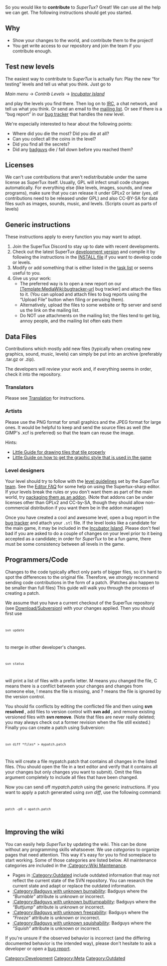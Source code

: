 So you would like to **contribute** to *SuperTux*? Great! We can use all the help we can get. The following instructions should get you started.

Why
---

-   Show your changes to the world, and contribute them to the project!
-   You get write access to our repository and join the team if you contribute enough.

Test new levels
---------------

The easiest way to contribute to *SuperTux* is actually fun: Play the new “for testing” levels and tell us what you think. Just go to

  
*Main menu* → *Contrib Levels* → *[Incubator Island](Incubator_Island "wikilink")*

and play the levels you find there. Then log on to [IRC](IRC "wikilink"), a chat network, and tell us what you think. Or send an email to the [mailing list](mailing_list "wikilink"). Or see if there is a “bug report” in our [bug tracker](bug_tracker "wikilink") that handles the new level.

We're especially interested to hear about the following points:

-   Where did you die the most? Did you die at all?
-   Can you collect all the coins in the level?
-   Did you find all the secrets?
-   Did any [badguys](badguy "wikilink") die / fall down before you reached them?

Licenses
--------

We can't use contributions that aren't redistributable under the same license as SuperTux itself. Usually, GPL will infect small code changes automatically. For everything else (like levels, images, sounds, and new programs), make sure that you can release it under GPLv2 or later (yes, *all* contributions need to be released under GPL) and also CC-BY-SA for data files such as images, sounds, music, and levels. (Scripts count as parts of levels)

Generic instructions
--------------------

These instructions apply to every function you may want to adopt.

1.  Join the SuperTux Discord to stay up to date with recent developments.
2.  Check out the latest SuperTux [development version](Download/Subversion "wikilink") and compile it by following the instructions in the [INSTALL file](http://supertux.lethargik.org/svn/supertux/trunk/supertux/INSTALL) if you want to develop code or levels.
3.  Modify or add something that is either listed in the [task list](Milestone_2_Design_Document/Tasks "wikilink") or seems useful to you.
4.  Give us your work:
    -   The preferred way is to open a new report on our [\[Template:MediaWiki:bugtracker-url]([Template:MediaWiki:bugtracker-url "wikilink") bug tracker\] and attach the files to it. (You can upload and attach files to bug reports using the “Upload File” button when filing or perusing them).
    -   Alternatively, upload the files to some website or ftp server and send us the link on the mailing list.
    -   Do NOT use attachments on the mailing list; the files tend to get big, annoy people, and the mailing list often eats them

Data Files
----------

Contributions which mostly add new files (typically when creating new graphics, sound, music, levels) can simply be put into an archive (preferably .tar.gz or .zip).

The developers will review your work and, if everything seems in order, check it into the repository.

### Translators

Please see [Translation](Translation "wikilink") for instructions.

### Artists

Please use the PNG format for small graphics and the JPEG format for large ones. It would be helpful to keep and send the source files as well (the GIMP's .xcf is preferred) so that the team can reuse the image.

Hints:

-   [Little Guide for drawing tiles that tile properly](http://pingus.seul.org/~grumbel/tmp/tilehowto.png)
-   [Little Guide on how to get the graphic style that is used in the game](http://pingus.seul.org/~grumbel/gimp/drawing/)

### Level designers

Your level should try to follow with the [level guidelines](Milestone_2_Design_Document/Styleguide "wikilink") set by the *SuperTux* [team](team "wikilink"). See the [Editor FAQ](Editor_FAQ "wikilink") for some help on using the Supertux-sharp editor. If your levels break the rules or you don't want them as part of the main world, try [packaging them as an addon](CreatingMods "wikilink"). (Note that addons can be under licenses other than GPLv2 and CC-by-SA, though they should allow non-commercial distribution if you want them be in the addon manager)

Once you have created a cool and awesome level, open a bug report in the [bug tracker](bug_tracker "wikilink") and attach your `.stl` file. If the level looks like a candidate for the main game, it may be included in the [Incubator Island](Incubator_Island "wikilink"). Please don't feel bad if you are asked to do a couple of changes on your level prior to it being accepted as a candidate; in order for *SuperTux* to be a fun game, there must be some consistency between all levels in the game.

Programmers/Code
----------------

Changes to the code typically affect only parts of bigger files, so it's hard to spot the differences to the original file. Therefore, we *strongly* recommend sending code contributions in the form of a patch. (Patches also happen to be smaller than full files) This guide will walk you through the process of creating a patch.

We assume that you have a current checkout of the SuperTux repository (see [Download/Subversion](Download/Subversion "wikilink")) with your changes applied. Then you should first use <code>

`svn update`

</code> to merge in other developer's changes. <code>

`svn status`

</code> will print a list of files with a prefix letter. M means you changed the file, C means there is a conflict between your changes and changes from someone else, ! means the file is missing, and ? means the file is ignored by the version control.

You should fix conflicts by editing the conflicted file and then using **svn resolved <filename>**, add files to version control with **svn add <filenames>**, and remove existing versioned files with **svn remove**. (Note that files are never really deleted; you may always check out a former revision when the file still existed.) Finally you can create a patch using Subversion: <code>

`svn diff *files* > mypatch.patch`

</code> This will create a file mypatch.patch that contains all changes in the listed files. (You should open the file in a text editor and verify that it contains all your changes but only changes you want to submit). Omit the files argument completely to include all files that have been changed.

Now you can send off *mypatch.patch* using the generic instructions. If you want to apply a patch generated using *svn diff*, use the following command: <code>

`patch -p0 < apatch.patch`

</code>

Improving the wiki
------------------

You can easily help *SuperTux* by updating the wiki. This can be done without any programming skills whatsoever. We use *categories* to organize pages that need attention. This way it's easy for you to find someplace to start working. Some of those categories are listed below. All maintenance categories are included in the [:Category:Wiki Maintenance](:Category:Wiki_Maintenance "wikilink").

-   Pages in [:Category:Outdated](:Category:Outdated "wikilink") include outdated information that may not reflect the current state of the SVN repository. You can research the current state and adapt or replace the outdated information.
-   [:Category:Badguys with unknown burnability](:Category:Badguys_with_unknown_burnability "wikilink"): Badguys where the *“Burnable”* attribute is unknown or incorrect.
-   [:Category:Badguys with unknown buttjumpability](:Category:Badguys_with_unknown_buttjumpability "wikilink"): Badguys where the *“Buttjump”* attribute is unknown or incorrect.
-   [:Category:Badguys with unknown freezability](:Category:Badguys_with_unknown_freezability "wikilink"): Badguys where the *“Freeze”* attribute is unknown or incorrect.
-   [:Category:Badguys with unknown squishability](:Category:Badguys_with_unknown_squishability "wikilink"): Badguys where the *“Squish”* attribute is unknown or incorrect.

If you're unsure if the observed behavior is incorrect (and the differing documented behavior is the intended way), please don't hesitate to ask a developer or open a [bug report](Bugs "wikilink").

<Category:Development> <Category:Meta> <Category:Outdated>
